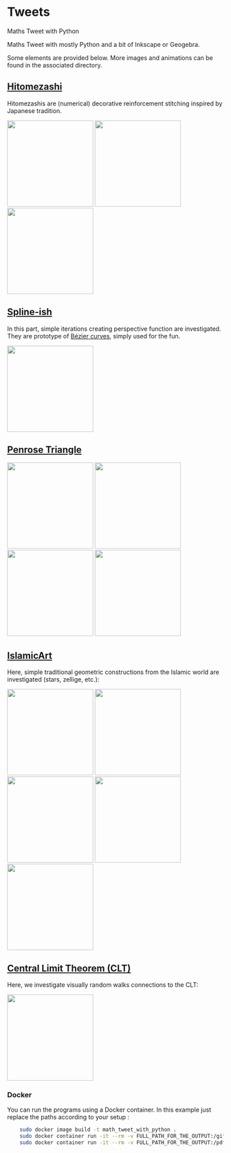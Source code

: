 # Tweets
Maths Tweet with Python

Maths Tweet with mostly Python and a bit of Inkscape or Geogebra.

Some elements are provided below. More images and animations can be found in the associated directory. 

## [Hitomezashi](https://github.com/josephsalmon/Tweets/tree/master/Hitomezashi/README.md)

Hitomezashis are (numerical) decorative reinforcement stitching inspired by Japanese tradition.

[<img src="https://raw.github.com/josephsalmon/Tweets/master/Hitomezashi/svg/hitomezashi_mirror_cmap_viridis_pi_150_nq30.svg?sanitize=true" height="200">](https://github.com/josephsalmon/Tweets/tree/master/Hitomezashi/README.md)
[<img src="https://raw.github.com/josephsalmon/Tweets/master/Hitomezashi/svg/hitomezashi_cmap_twilight_sqrt2_150_nq30.svg?sanitize=true" height="200">](https://github.com/josephsalmon/Tweets/tree/master/Hitomezashi/README.md)
[<img src="https://raw.github.com/josephsalmon/Tweets/master/Hitomezashi/svg/hitomezashi_mirror_cmap_RdBu_exp_150_nq30.svg?sanitize=true" height="200">](https://github.com/josephsalmon/Tweets/tree/master/Hitomezashi/README.md)


 	

## [Spline-ish](https://github.com/josephsalmon/Tweets/tree/master/Spline-ish/README.md)

In this part, simple iterations creating perspective function are investigated. They are prototype of [Bézier curves](https://en.wikipedia.org/wiki/B%C3%A9zier_curve), simply used for the fun.

[<img src="https://raw.github.com/josephsalmon/Tweets/master/Spline-ish/my_art/a_la_harris_007.svg?sanitize=true" height="200">](https://github.com/josephsalmon/Tweets/tree/master/Spline-ish/README.md)


##  [Penrose Triangle](https://github.com/josephsalmon/Tweets/tree/master/Weird-Triangle/README.md)

[<img src="https://raw.github.com/josephsalmon/Tweets/master/Weird-Triangle/svg/Weird-Triangle_simple.svg?sanitize=true" height="200">](https://github.com/josephsalmon/Tweets/tree/master/Weird-Triangle/README.md)
[<img src="https://raw.github.com/josephsalmon/Tweets/master/Weird-Triangle/svg/Weird-Triangle.svg?sanitize=true" height="200">](https://github.com/josephsalmon/Tweets/tree/master/Weird-Triangle/README.md)
[<img src="https://raw.github.com/josephsalmon/Tweets/master/Weird-Triangle/svg/Weird-Triangle_simple_nb.svg?sanitize=true" height="200">](https://github.com/josephsalmon/Tweets/tree/master/Weird-Triangle/README.md)
[<img src="https://raw.github.com/josephsalmon/Tweets/master/Weird-Triangle/svg/Weird-Triangles_nb.svg?sanitize=true" height="200">](https://github.com/josephsalmon/Tweets/tree/master/Weird-Triangle/README.md)

##  [IslamicArt](https://github.com/josephsalmon/Tweets/tree/master/IslamicArt/README.md)

Here, simple traditional geometric constructions from the Islamic world are investigated (stars, zellige, etc.):

[<img src="https://raw.github.com/josephsalmon/Tweets/master/IslamicArt/svg/zellige.svg?sanitize=true" height="200">](https://github.com/josephsalmon/Tweets/tree/master/IslamicArt/README.md)
[<img src="https://raw.github.com/josephsalmon/Tweets/master/IslamicArt/svg/zellige_color.svg?sanitize=true" height="200">](https://github.com/josephsalmon/Tweets/tree/master/IslamicArt/README.md)
[<img src="https://raw.github.com/josephsalmon/Tweets/master/IslamicArt/svg/Lotfallah_colored.svg?sanitize=true" height="200">](https://github.com/josephsalmon/Tweets/tree/master/IslamicArt/README.md)
[<img src="https://raw.github.com/josephsalmon/Tweets/master/IslamicArt/svg/Lotfallah_nb.svg?sanitize=true" height="200">](https://github.com/josephsalmon/Tweets/tree/master/IslamicArt/README.md)
[<img src="https://raw.github.com/josephsalmon/Tweets/master/IslamicArt/svg/ten_star_color_e.svg?sanitize=true" height="200">](https://github.com/josephsalmon/Tweets/tree/master/IslamicArt/README.md)


## [Central Limit Theorem (CLT)](https://github.com/josephsalmon/Tweets/tree/master/CLT)

Here, we investigate visually random walks connections to the CLT:

[<img src="https://raw.github.com/josephsalmon/Tweets/master/CLT/svg/TCL_readme.svg?sanitize=true" height="200">](https://github.com/josephsalmon/Tweets/tree/master/CLT/README.md)

### Docker

You can run the programs using a Docker container. In this example just replace the paths according to your setup :

```bash
    sudo docker image build -t math_tweet_with_python .
    sudo docker container run -it --rm -v FULL_PATH_FOR_THE_OUTPUT:/gifs -v FULL_PATH_FOR_THIS_REPO:/code math_tweet_with_python python3 /code/Berhu_video/Beru_from_mathurin.py
    sudo docker container run -it --rm -v FULL_PATH_FOR_THE_OUTPUT:/pdf -v FULL_PATH_FOR_THE_OUTPUT:/svg -v FULL_PATH_FOR_THE_OUTPUT:/png -v FULL_PATH_FOR_THIS_REPO:/code math_tweet_with_python python3 /code/IslamicArt/ten_star.py
```
